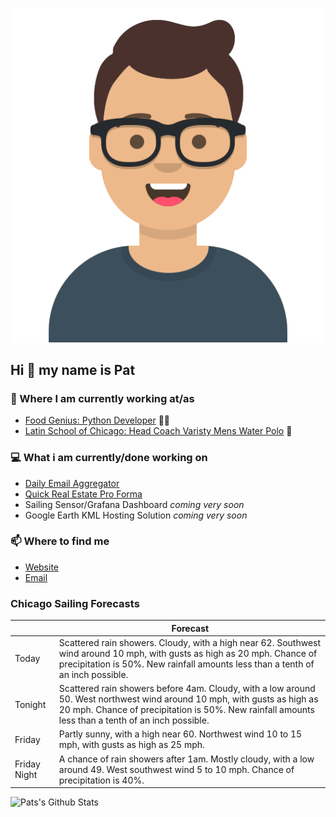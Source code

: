[![Social banner for p-j-falconer](https://raw.githubusercontent.com/P-J-FALCONER/P-J-FALCONER/master/assets/avataaars.svg)](https://patfalconer.com/)
## Hi :wave: my name is Pat

### 💼 Where I am currently working at/as
- [Food Genius: Python Developer](https://getfoodgenius.com/) 🍔🐍
- [Latin School of Chicago: Head Coach Varisty Mens Water Polo](https://www.latinschool.org/) 🤽


### 💻 What i am currently/done working on
 - [Daily Email Aggregator](https://github.com/P-J-FALCONER/dott_daily_mail)
 - [Quick Real Estate Pro Forma](https://github.com/P-J-FALCONER/henry)
 - Sailing Sensor/Grafana Dashboard *coming very soon*
 - Google Earth KML Hosting Solution *coming very soon*

### 📫 Where to find me
 - [Website](https://patfalconer.com/)
 - [Email](mailto:patrick.j.falconer@gmail.com)


### Chicago Sailing Forecasts
|   | Forecast  |
|---|---|
| Today | Scattered rain showers. Cloudy, with a high near 62. Southwest wind around 10 mph, with gusts as high as 20 mph. Chance of precipitation is 50%. New rainfall amounts less than a tenth of an inch possible. |
| Tonight | Scattered rain showers before 4am. Cloudy, with a low around 50. West northwest wind around 10 mph, with gusts as high as 20 mph. Chance of precipitation is 50%. New rainfall amounts less than a tenth of an inch possible. |
| Friday | Partly sunny, with a high near 60. Northwest wind 10 to 15 mph, with gusts as high as 25 mph. |
| Friday Night | A chance of rain showers after 1am. Mostly cloudy, with a low around 49. West southwest wind 5 to 10 mph. Chance of precipitation is 40%. |

![Pats's Github Stats](https://github-readme-stats.vercel.app/api?username=p-j-falconer&show_icons=true&theme=radical)
